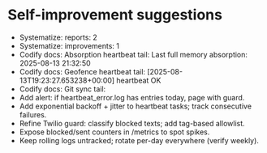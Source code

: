 # Self-improvement suggestions

- Systematize: reports: 2
- Systematize: improvements: 1
- Codify docs: Absorption heartbeat tail: Last full memory absorption: 2025-08-13 21:32:50
- Codify docs: Geofence heartbeat tail: [2025-08-13T19:23:27.653238+00:00] heartbeat OK
- Codify docs: Git sync tail:
- Add alert: if heartbeat_error.log has entries today, page with guard.
- Add exponential backoff + jitter to heartbeat tasks; track consecutive failures.
- Refine Twilio guard: classify blocked texts; add tag-based allowlist.
- Expose blocked/sent counters in /metrics to spot spikes.
- Keep rolling logs untracked; rotate per-day everywhere (verify weekly).
